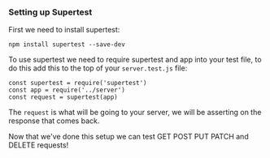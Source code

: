 ### Setting up Supertest

First we need to install supertest:

```
npm install supertest --save-dev
```

To use supertest we need to require supertest and app into your test file, to do this add this to the top of your `server.test.js` file:

```
const supertest = require('supertest')
const app = require('../server')
const request = supertest(app)
```

The `request` is what will be going to your server, we will be asserting on the response that comes back.

Now that we've done this setup we can test GET POST PUT PATCH and DELETE requests!